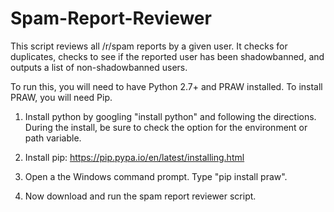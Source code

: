 # Spam-Report-Reviewer

This script reviews all /r/spam reports by a given user. It checks for duplicates, checks to see if the reported user has been shadowbanned, and outputs a list of non-shadowbanned users.

To run this, you will need to have Python 2.7+ and PRAW installed.  To install PRAW, you will need Pip.

1. Install python by googling "install python" and following the directions. During the install, be sure to check the option for the environment or path variable.

2. Install pip: https://pip.pypa.io/en/latest/installing.html

3. Open a the Windows command prompt. Type "pip install praw".

4. Now download and run the spam report reviewer script.
